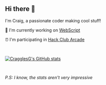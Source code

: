 ## Hi there 👋

I'm Craig, a passionate coder making cool stuff!

🔭 I'm currently working on [WebScript](https://github.com/CragglesG/Easel)

⏰ I'm participating in [Hack Club Arcade](https://hackclub.com/arcade/)

<br>

[![CragglesG's GitHub stats](https://github-readme-stats.vercel.app/api?username=CragglesG&show_icons=true&theme=transparent)](https://github.com/anuraghazra/github-readme-stats)

<br>

_P.S: I know, the stats aren't very impressive_

<!--
**CragglesG/CragglesG** is a ✨ _special_ ✨ repository because its `README.md` (this file) appears on your GitHub profile.

Here are some ideas to get you started:

- 🔭 I’m currently working on ...
- 🌱 I’m currently learning ...
- 👯 I’m looking to collaborate on ...
- 🤔 I’m looking for help with ...
- 💬 Ask me about ...
- 📫 How to reach me: ...
- 😄 Pronouns: ...
- ⚡ Fun fact: ...
-->
